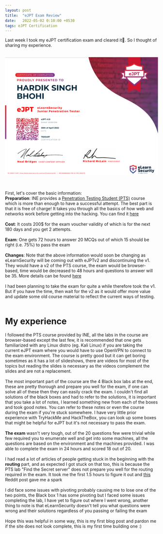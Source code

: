 ```yaml
---
layout: post
title:  "eJPT Exam Review"
date:   2022-05-02 0:10:00 +0530
tags: eJPT Certification
---
```

Last week I took my eJPT certification exam and cleared it🥳. So I thought of sharing my experience.
<br/><br/>

![cert image](/public/media/ejpt.jpg)

<br/>

First, let's cover the basic information:<br/>
**Preparation**: INE provides a <u>Penetration Testing Student (PTS)</u> course which is more than enough to have a successful attempt. The best part is that it is free of charge! It takes you through all the basics of how web and networks work before getting into the hacking. You can find it [here](https://my.ine.com/CyberSecurity/learning-paths/a223968e-3a74-45ed-884d-2d16760b8bbd/penetration-testing-student)
<br/><br/>
**Cost**: It costs 200$ for the exam voucher validity of which is for the next 180 days and you get 2 attempts.
<br/><br/>
**Exam**: One gets 72 hours to answer 20 MCQs out of which 15 should be right (i.e. 75%) to pass the exam
<br/><br/>
**Changes**: Note that the above information would soon be changing as eLearnSecurity will be coming out with eJPTv2 and discontinuing the v1. They would have a v2 of the PTS course, the exam would be browser-based, time would be decreased to 48 hours and questions to answer will be 35. More details can be found [here](https://ine.com/blog/new-ejpt-coming-soon?utm_source=linkedin&utm_medium=organic&utm_campaign=NeweJPTComingSoon&utm_content=blog)
<br/><br/>
I had been planning to take the exam for quite a while therefore took the v1. But if you have the time, then wait for the v2 as it would offer more value and update some old course material to reflect the current ways of testing.
<br/><br/>
# My experience
I followed the PTS course provided by INE, all the labs in the course are browser-based except the last few, it is recommended that one gets familiarized with any Linux distro (eg. Kali Linux) if you are taking the current eJPT exam where you would have to use OpenVPN to connect to the exam environment. 
The course is pretty good but it can get boring sometimes as it has a lot of slideshows, there are videos for most of the topics but reading the slides is necessary as the videos complement the slides and are not a replacement.
<br/><br/>
The most important part of the course are the 4 Black box labs at the end, these are pretty thorough and prepare you well for the exam, if one can solve all of these then they can easily crack the exam. I couldn't find all solutions of the black boxes and had to refer to the solutions, it is important that you take a lot of notes, I learned something new from each of the boxes and took good notes. You can refer to these notes or even the course during the exam if you're stuck somewhere.
I have very little prior experience with TryHackMe and HackTheBox, you can look up some boxes that might be helpful for eJPT but it's not necessary to pass the exam.
<br/><br/>
**The exam** wasn't very tough, out of the 20 questions few were trivial while few required you to enumerate well and get into some machines, all the questions are based on the environment and the machines provided. I was able to complete the exam in 24 hours and scored 18 out of 20.
<br/><br/>
I had read a lot of articles of people getting stuck in the beginning with the **routing** part, and as expected I got stuck on that too, this is because the PTS lab "Find the Secret server" does not prepare you well for the routing required in the exam. It took me the first 1.5 hours to figure it out and [this](https://www.reddit.com/r/eLearnSecurity/comments/jhbx2d/ejpt_routing_advice/) Reddit post gave me a spark 
<br/><br/>
I did face some issues with pivoting probably causing me to lose one of the two points, the Black box 1 has some pivoting but I faced some issues completing the lab, I have yet to figure out where I went wrong, another thing to note is that eLearnSecurity doesn't tell you what questions were wrong and their solutions regardless of you passing or failing the exam
<br/><br/>
Hope this was helpful in some way, this is my first blog post and pardon me if the site does not look complete, this is my first time building one :)